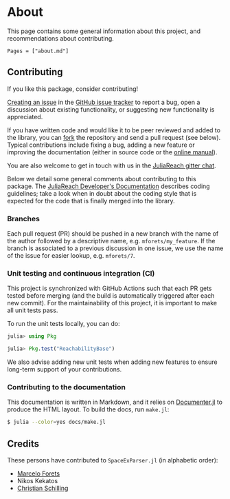 # About

This page contains some general information about this project, and recommendations
about contributing.

```@contents
Pages = ["about.md"]
```

## Contributing

If you like this package, consider contributing!

[Creating an issue](https://help.github.com/en/articles/creating-an-issue) in the [GitHub issue tracker](https://github.com/JuliaReach/SpaceExParser.jl/issues) to report a bug, open a discussion about existing functionality, or suggesting new functionality is appreciated.

If you have written code and would like it to be peer reviewed and added to the library, you can [fork](https://help.github.com/en/articles/fork-a-repo) the repository and send a pull request (see below). Typical contributions include fixing a bug, adding a new feature or improving the documentation (either in source code or the [online manual](https://juliareach.github.io/SpaceExParser.jl/latest/man/getting_started/)).

You are also welcome to get in touch with us in the [JuliaReach gitter chat](https://gitter.im/JuliaReach/Lobby).

Below we detail some general comments about contributing to this package. The [JuliaReach Developer's Documentation](https://juliareach.github.io/JuliaReachDevDocs/latest/) describes coding guidelines; take a look when in doubt about the coding style that is expected for the code that is finally merged into the library.

### Branches

Each pull request (PR) should be pushed in a new branch with the name of the author
followed by a descriptive name, e.g. `mforets/my_feature`. If the branch is
associated to a previous discussion in one issue, we use the name of the issue for easier
lookup, e.g. `mforets/7`.

### Unit testing and continuous integration (CI)

This project is synchronized with GitHub Actions such that each PR gets tested
before merging (and the build is automatically triggered after each new commit).
For the maintainability of this project, it is important to make all unit tests
pass.

To run the unit tests locally, you can do:

```julia
julia> using Pkg

julia> Pkg.test("ReachabilityBase")
```

We also advise adding new unit tests when adding new features to ensure
long-term support of your contributions.

### Contributing to the documentation

This documentation is written in Markdown, and it relies on
[Documenter.jl](https://github.com/JuliaDocs/Documenter.jl) to produce the HTML
layout. To build the docs, run `make.jl`:

```bash
$ julia --color=yes docs/make.jl
```

## Credits

These persons have contributed to `SpaceExParser.jl` (in alphabetic order):

- [Marcelo Forets](http://mforets.github.io)
- Nikos Kekatos
- [Christian Schilling](https://www.christianschilling.net/)
